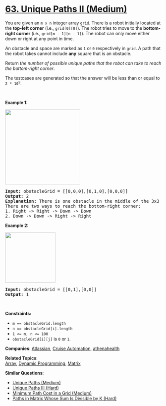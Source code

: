 # [63. Unique Paths II (Medium)](https://leetcode.com/problems/unique-paths-ii)

<p>You are given an <code>m x n</code> integer array <code>grid</code>. There is a robot initially located at the <b>top-left corner</b> (i.e., <code>grid[0][0]</code>). The robot tries to move to the <strong>bottom-right corner</strong> (i.e., <code>grid[m - 1][n - 1]</code>). The robot can only move either down or right at any point in time.</p>
<p>An obstacle and space are marked as <code>1</code> or <code>0</code> respectively in <code>grid</code>. A path that the robot takes cannot include <strong>any</strong> square that is an obstacle.</p>
<p>Return <em>the number of possible unique paths that the robot can take to reach the bottom-right corner</em>.</p>
<p>The testcases are generated so that the answer will be less than or equal to <code>2 * 10<sup>9</sup></code>.</p>
<p>&nbsp;</p>
<p><strong class="example">Example 1:</strong></p>
<img alt="" src="https://assets.leetcode.com/uploads/2020/11/04/robot1.jpg" style="width: 242px; height: 242px;">
<pre><strong>Input:</strong> obstacleGrid = [[0,0,0],[0,1,0],[0,0,0]]
<strong>Output:</strong> 2
<strong>Explanation:</strong> There is one obstacle in the middle of the 3x3 grid above.
There are two ways to reach the bottom-right corner:
1. Right -&gt; Right -&gt; Down -&gt; Down
2. Down -&gt; Down -&gt; Right -&gt; Right
</pre>
<p><strong class="example">Example 2:</strong></p>
<img alt="" src="https://assets.leetcode.com/uploads/2020/11/04/robot2.jpg" style="width: 162px; height: 162px;">
<pre><strong>Input:</strong> obstacleGrid = [[0,1],[0,0]]
<strong>Output:</strong> 1
</pre>
<p>&nbsp;</p>
<p><strong>Constraints:</strong></p>
<ul>
	<li><code>m == obstacleGrid.length</code></li>
	<li><code>n == obstacleGrid[i].length</code></li>
	<li><code>1 &lt;= m, n &lt;= 100</code></li>
	<li><code>obstacleGrid[i][j]</code> is <code>0</code> or <code>1</code>.</li>
</ul>

**Companies**:
[Atlassian](https://leetcode.com/company/atlassian), [Cruise Automation](https://leetcode.com/company/cruise-automation), [athenahealth](https://leetcode.com/company/athenahealth)

**Related Topics**:  
[Array](https://leetcode.com/tag/array/), [Dynamic Programming](https://leetcode.com/tag/dynamic-programming/), [Matrix](https://leetcode.com/tag/matrix/)

**Similar Questions**:

- [Unique Paths (Medium)](https://leetcode.com/problems/unique-paths/)
- [Unique Paths III (Hard)](https://leetcode.com/problems/unique-paths-iii/)
- [Minimum Path Cost in a Grid (Medium)](https://leetcode.com/problems/minimum-path-cost-in-a-grid/)
- [Paths in Matrix Whose Sum Is Divisible by K (Hard)](https://leetcode.com/problems/paths-in-matrix-whose-sum-is-divisible-by-k/)
